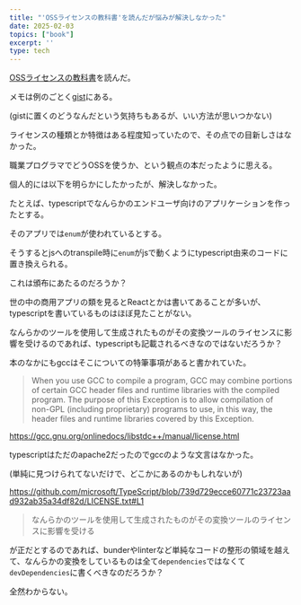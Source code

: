 ```yaml
---
title: "'OSSライセンスの教科書'を読んだが悩みが解決しなかった"
date: 2025-02-03
topics: ["book"]
excerpt: ''
type: tech
---
```


[OSSライセンスの教科書](https://gihyo.jp/book/2018/978-4-297-10035-3)を読んだ。

メモは例のごとく[gist](https://gist.github.com/Omochice/066293acee95ed8c69085f343b286f68)にある。

(gistに置くのどうなんだという気持ちもあるが、いい方法が思いつかない)

ライセンスの種類とか特徴はある程度知っていたので、その点での目新しさはなかった。

職業プログラマでどうOSSを使うか、という観点の本だったように思える。

個人的には以下を明らかにしたかったが、解決しなかった。

たとえば、typescriptでなんらかのエンドユーザ向けのアプリケーションを作ったとする。

そのアプリでは`enum`が使われているとする。

そうするとjsへのtranspile時に`enum`がjsで動くようにtypescript由来のコードに置き換えられる。

これは頒布にあたるのだろうか？

世の中の商用アプリの類を見るとReactとかは書いてあることが多いが、typescriptを書いているものはほぼ見たことがない。

なんらかのツールを使用して生成されたものがその変換ツールのライセンスに影響を受けるのであれば、typescriptも記載されるべきなのではないだろうか？

本のなかにもgccはそこについての特筆事項があると書かれていた。

> When you use GCC to compile a program, GCC may combine portions of
certain GCC header files and runtime libraries with the compiled
program. The purpose of this Exception is to allow compilation of
non-GPL (including proprietary) programs to use, in this way, the
header files and runtime libraries covered by this Exception.

https://gcc.gnu.org/onlinedocs/libstdc++/manual/license.html

typescriptはただのapache2だったのでgccのような文言はなかった。

(単純に見つけられてないだけで、どこかにあるのかもしれないが)

https://github.com/microsoft/TypeScript/blob/739d729ecce60771c23723aad932ab35a34df82d/LICENSE.txt#L1

> なんらかのツールを使用して生成されたものがその変換ツールのライセンスに影響を受ける

が正だとするのであれば、bunderやlinterなど単純なコードの整形の領域を越えて、なんらかの変換をしているものは全て`dependencies`ではなくて`devDependencies`に書くべきなのだろうか？

全然わからない。
